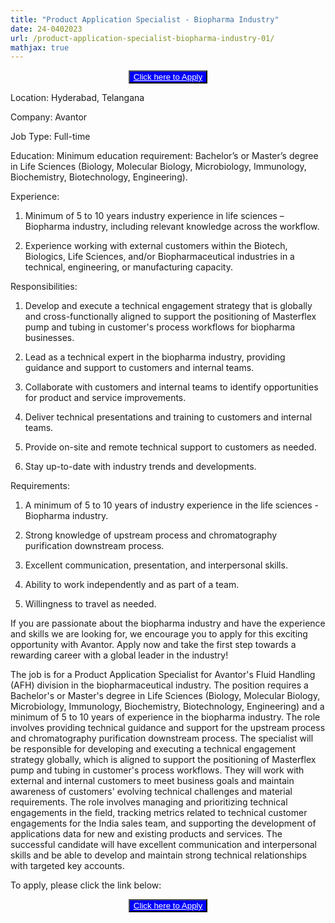 ```yaml
---
title: "Product Application Specialist - Biopharma Industry"
date: 24-0402023
url: /product-application-specialist-biopharma-industry-01/
mathjax: true
---
```


<center>
  <button style="background-color: blue;">
  <a href="https://vwr.wd1.myworkdayjobs.com/en-US/avantorJobs/job/Hyderabad-IND/Product-Application-Specialist_R-148245?     ccuid=45831714796&source=Job_Board_Indeed&ittk=JPV2EWCN3K" style="color:white" > Click here to Apply</a>
  </button>
 </center>

Location: Hyderabad, Telangana

Company: Avantor

Job Type: Full-time

Education: Minimum education requirement: Bachelor’s or Master’s degree in Life Sciences (Biology, Molecular Biology, Microbiology, Immunology, Biochemistry, Biotechnology, Engineering).

Experience:

1) Minimum of 5 to 10 years industry experience in life sciences – Biopharma industry, including relevant knowledge across the workflow.

2) Experience working with external customers within the Biotech, Biologics, Life Sciences, and/or Biopharmaceutical industries in a technical, engineering, or manufacturing capacity.


Responsibilities:

1) Develop and execute a technical engagement strategy that is globally and cross-functionally aligned to support the positioning of Masterflex pump and tubing in customer's process workflows for biopharma businesses.

2) Lead as a technical expert in the biopharma industry, providing guidance and support to customers and internal teams.

3) Collaborate with customers and internal teams to identify opportunities for product and service improvements.

4) Deliver technical presentations and training to customers and internal teams.

5) Provide on-site and remote technical support to customers as needed.

6) Stay up-to-date with industry trends and developments.

Requirements:

1) A minimum of 5 to 10 years of industry experience in the life sciences - Biopharma industry.

2) Strong knowledge of upstream process and chromatography purification downstream process.

3) Excellent communication, presentation, and interpersonal skills.

4) Ability to work independently and as part of a team.

5) Willingness to travel as needed.

If you are passionate about the biopharma industry and have the experience and skills we are looking for, we encourage you to apply for this exciting opportunity with Avantor. Apply now and take the first step towards a rewarding career with a global leader in the industry!


The job is for a Product Application Specialist for Avantor's Fluid Handling (AFH) division in the biopharmaceutical industry. The position requires a Bachelor's or Master's degree in Life Sciences (Biology, Molecular Biology, Microbiology, Immunology, Biochemistry, Biotechnology, Engineering) and a minimum of 5 to 10 years of experience in the biopharma industry. The role involves providing technical guidance and support for the upstream process and chromatography purification downstream process. The specialist will be responsible for developing and executing a technical engagement strategy globally, which is aligned to support the positioning of Masterflex pump and tubing in customer's process workflows. They will work with external and internal customers to meet business goals and maintain awareness of customers' evolving technical challenges and material requirements. The role involves managing and prioritizing technical engagements in the field, tracking metrics related to technical customer engagements for the India sales team, and supporting the development of applications data for new and existing products and services. The successful candidate will have excellent communication and interpersonal skills and be able to develop and maintain strong technical relationships with targeted key accounts.

To apply, please click the link below:
<center>
  <button style="background-color: blue;">
  <a href="https://vwr.wd1.myworkdayjobs.com/en-US/avantorJobs/job/Hyderabad-IND/Product-Application-Specialist_R-148245?     ccuid=45831714796&source=Job_Board_Indeed&ittk=JPV2EWCN3K" style="color:white" > Click here to Apply</a>
  </button>
 </center>
